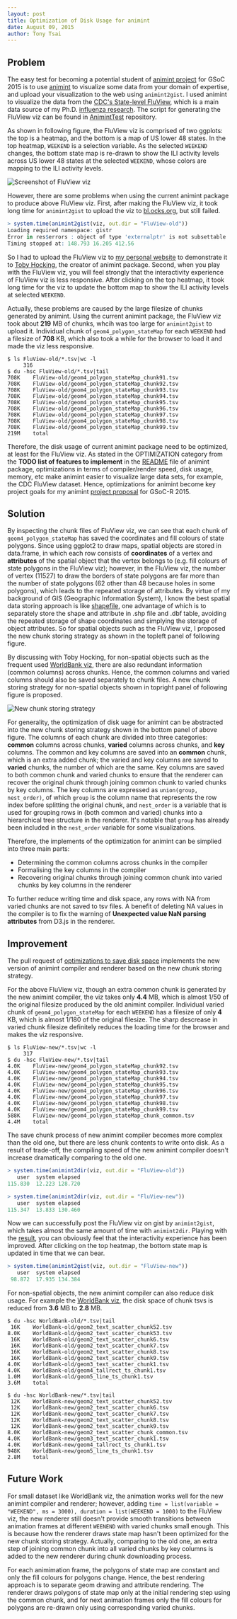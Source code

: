 ```yaml
---
layout: post
title: Optimization of Disk Usage for animint
date: August 09, 2015
author: Tony Tsai
---
```


## Problem

The easy test for becoming a potential student of [animint project](https://github.com/rstats-gsoc/gsoc2015/wiki/Animint) for GSoC 2015 is to use [animint](https://github.com/tdhock/animint) to visualize some data from your domain of expertise, and upload your visualization to the web using `animint2gist`. I used animint to visualize the data from the [CDC's State-level FluView](http://gis.cdc.gov/grasp/fluview/main.html), which is a main data source of my Ph.D. [influenza research](https://github.com/caijun/res4flu#databases-for-influenza-research). The script for generating the FluView viz can be found in [AnimintTest](https://github.com/caijun/AnimintTest) repository.

As shown in following figure, the FluView viz is comprised of two ggplots: the top is a heatmap, and the bottom is a map of US lower 48 states. In the top heatmap, `WEEKEND` is a selection variable. As the selected `WEEKEND` changes, the bottom state map is re-drawn to show the ILI activity levels across US lower 48 states at the selected `WEEKEND`, whose colors are mapping to the ILI activity levels.

![Screenshot of FluView viz](http://tonytsai.name/materials/FluView.png)

However, there are some problems when using the current animint package to produce above FluView viz. First, after making the FluView viz, it took long time for `animint2gist` to upload the viz to [bl.ocks.org](http://bl.ocks.org), but still failed.

```r
> system.time(animint2gist(viz, out.dir = "FluView-old"))
Loading required namespace: gistr
Error in res$errors : object of type 'externalptr' is not subsettable
Timing stopped at: 148.793 16.205 412.56
```

So I had to upload the FluView viz to [my personal website](http://tonytsai.name/FluView-old/index.html) to demonstrate it to [Toby Hocking](https://github.com/tdhock), the creator of animint package. Second, when you play with the FluView viz, you will feel strongly that the interactivity experience of FluView viz is less responsive. After clicking on the top heatmap,  it took long time for the viz to update the bottom map to show the ILI activity levels at selected `WEEKEND`.

Actually, these problems are caused by the large filesize of chunks generated by animint. Using the current animint package, the FluView viz took about **219** MB of chunks, whcih was too large for `animint2gist` to upload it. Individual chunk of `geom4_polygon_stateMap` for each `WEEKEND` had a filesize of **708** KB, which also took a while for the browser to load it and made the viz less responsive.

```
$ ls FluView-old/*.tsv|wc -l
     316
$ du -hsc FluView-old/*.tsv|tail
708K	FluView-old/geom4_polygon_stateMap_chunk91.tsv
708K	FluView-old/geom4_polygon_stateMap_chunk92.tsv
708K	FluView-old/geom4_polygon_stateMap_chunk93.tsv
708K	FluView-old/geom4_polygon_stateMap_chunk94.tsv
708K	FluView-old/geom4_polygon_stateMap_chunk95.tsv
708K	FluView-old/geom4_polygon_stateMap_chunk96.tsv
708K	FluView-old/geom4_polygon_stateMap_chunk97.tsv
708K	FluView-old/geom4_polygon_stateMap_chunk98.tsv
708K	FluView-old/geom4_polygon_stateMap_chunk99.tsv
219M	total
```

Therefore, the disk usage of current animint package need to be optimized, at least for the FluView viz. As stated in the OPTIMIZATION category from the **TODO list of features to implement** in the [README](https://github.com/tdhock/animint/blob/master/README.md) file of animint package, optimizations in terms of compiler/render speed, disk usage, memory, etc make animint easier to visualize large data sets, for example, the CDC FluView dataset. Hence, optimizations for animint become key project goals for my animint [project proposal](https://github.com/caijun/AnimintTest/blob/master/gsoc-r-2015-animint-proposal.md) for GSoC-R 2015.

## Solution

By inspecting the chunk files of FluView viz, we can see that each chunk of `geom4_polygon_stateMap` has saved the coordinates and fill colours of state polygons. Since using ggplot2 to draw maps, spatial objects are stored in data.frame, in which each row consists of **coordinates** of a vertex and **attributes** of the spatial object that the vertex belongs to (e.g. fill colours of state polygons in the FluView viz); however, in the FluView viz, the number of vertex (11527) to draw the borders of state polygons are far more than the number of state polygons (62 other than 48 because holes in some polygons), which leads to the repeated storage of attributes. By virtue of my background of GIS (Geographic Information System), I know the best spatial data storing approach is like [shapefile](https://en.wikipedia.org/wiki/Shapefile), one advantage of which is to separately store the shape and attribute in .shp file and .dbf table, avoiding the repeated storage of shape coordinates and simplying the storage of object attributes. So for spatial objects such as the FluView viz, I proposed the new chunk storing strategy as shown in the topleft panel of following figure.

By discussing with Toby Hocking, for non-spatial objects such as the frequent used [WorldBank viz](http://bl.ocks.org/caijun/raw/c7899e4c614d0fe37423/), there are also redundant information (common columns) across chunks. Hence, the common columns and varied columns should also be saved separately to chunk files. A new chunk storing strategy for non-spatial objects shown in topright panel of following figure is proposed.

![New chunk storing strategy](http://tonytsai.name/materials/animint.png)

For generality, the optimization of disk uage for animint can be abstracted into the new chunk storing strategy shown in the bottom panel of above figure. The columns of each chunk are divided into three categories: **common** columns across chunks, **varied** columns across chunks, and **key** columns. The common and key columns are saved into an **common** chunk, which is an extra added chunk; the varied and key columns are saved to **varied** chunks, the number of which are the same. Key columns are saved to both common chunk and varied chunks to ensure that the renderer can recover the original chunk through joining common chunk to varied chunks by key columns. The key columns are expressed as `union(group, nest_order)`, of which `group` is the column name that represents the row index before splitting the original chunk, and `nest_order` is a variable that is used for grouping rows in (both common and varied) chunks into a hierarchical tree structure in the renderer. It's notable that `group` has already been included in the `nest_order` variable for some visualizations.

Therefore, the implements of the optimization for animint can be simplied into three main parts:

* Determining the common columns across chunks in the compiler
* Formalising the key columns in the compiler
* Recovering original chunks through joining common chunk into varied chunks by key columns in the renderer

To further reduce writing time and disk space, any rows with NA from varied chunks are not saved to tsv files. A benefit of deleting NA values in the compiler is to fix the warning of **Unexpected value NaN parsing attributes** from D3.js in the renderer.

## Improvement

The pull request of [optimizations to save disk space](https://github.com/tdhock/animint/pull/76) implements the new version of animint compiler and renderer based on the new chunk storing strategy.

For the above FluView viz, though an extra common chunk is generated by the new animint compiler, the viz takes only **4.4** MB, which is almost $1/50$ of the original filesize produced by the old animint compiler. Individual varied chunk of `geom4_polygon_stateMap` for each `WEEKEND` has a filesize of only **4** KB, which is almost $1/180$ of the original filesize. The sharp descrease in varied chunk filesize  definitely reduces the loading time for the browser and makes the viz responsive.

```
$ ls FluView-new/*.tsv|wc -l
     317
$ du -hsc FluView-new/*.tsv|tail
4.0K	FluView-new/geom4_polygon_stateMap_chunk92.tsv
4.0K	FluView-new/geom4_polygon_stateMap_chunk93.tsv
4.0K	FluView-new/geom4_polygon_stateMap_chunk94.tsv
4.0K	FluView-new/geom4_polygon_stateMap_chunk95.tsv
4.0K	FluView-new/geom4_polygon_stateMap_chunk96.tsv
4.0K	FluView-new/geom4_polygon_stateMap_chunk97.tsv
4.0K	FluView-new/geom4_polygon_stateMap_chunk98.tsv
4.0K	FluView-new/geom4_polygon_stateMap_chunk99.tsv
588K	FluView-new/geom4_polygon_stateMap_chunk_common.tsv
4.4M	total
```

The save chunk process of new animint compiler becomes more complex than the old one, but there are less chunk contents to write onto disk. As a result of trade-off, the compiling speed of the new animint compiler doesn't increase dramatically comparing to the old one.
```r
> system.time(animint2dir(viz, out.dir = "FluView-old"))
   user  system elapsed 
115.830  12.223 128.720
```

```r
> system.time(animint2dir(viz, out.dir = "FluView-new"))
   user  system elapsed 
115.347  13.833 130.460 
```

Now we can successfully post the FluView viz on gist by `animint2gist`, which takes almost the same amount of time with `animint2dir`. Playing with the [result](http://bl.ocks.org/caijun/raw/7ff9b0c53f78d0491366/), you can obviously feel that the interactivity experience has been improved. After clicking on the top heatmap, the bottom state map is updated in time that we can bear.

```r
> system.time(animint2gist(viz, out.dir = "FluView-new"))
   user  system elapsed 
 98.872  17.935 134.384 
```

For non-spatial objects, the new animint compiler can also reduce disk usage. For example the [WorldBank viz](http://bl.ocks.org/caijun/raw/c7899e4c614d0fe37423/), the disk space of chunk tsvs is reduced from **3.6** MB to **2.8** MB.

```
$ du -hsc WorldBank-old/*.tsv|tail
 16K	WorldBank-old/geom2_text_scatter_chunk52.tsv
8.0K	WorldBank-old/geom2_text_scatter_chunk53.tsv
 16K	WorldBank-old/geom2_text_scatter_chunk6.tsv
 16K	WorldBank-old/geom2_text_scatter_chunk7.tsv
 16K	WorldBank-old/geom2_text_scatter_chunk8.tsv
 16K	WorldBank-old/geom2_text_scatter_chunk9.tsv
4.0K	WorldBank-old/geom3_text_scatter_chunk1.tsv
4.0K	WorldBank-old/geom4_tallrect_ts_chunk1.tsv
1.0M	WorldBank-old/geom5_line_ts_chunk1.tsv
3.6M	total

$ du -hsc WorldBank-new/*.tsv|tail
 12K	WorldBank-new/geom2_text_scatter_chunk52.tsv
 12K	WorldBank-new/geom2_text_scatter_chunk6.tsv
 12K	WorldBank-new/geom2_text_scatter_chunk7.tsv
 12K	WorldBank-new/geom2_text_scatter_chunk8.tsv
 12K	WorldBank-new/geom2_text_scatter_chunk9.tsv
8.0K	WorldBank-new/geom2_text_scatter_chunk_common.tsv
4.0K	WorldBank-new/geom3_text_scatter_chunk1.tsv
4.0K	WorldBank-new/geom4_tallrect_ts_chunk1.tsv
948K	WorldBank-new/geom5_line_ts_chunk1.tsv
2.8M	total
```

## Future Work

For small dataset like WorldBank viz, the animation works well for the new animint compiler and renderer; however, adding `time = list(variable = "WEEKEND", ms = 3000), duration = list(WEEKEND = 1000)` to the FluView viz, the new renderer still doesn't provide smooth transitions between animation frames at different `WEENEND` with varied chunks small enough. This is because how the renderer draws state map hasn't been optimized for the new chunk storing strategy. Actually, comparing to the old one, an extra step of joining common chunk into all varied chunks by key columns is added to the new renderer during chunk downloading process. 

For each animimation frame, the polygons of state map are constant and only the fill colours for polygons change. Hence, the best rendering approach is to separate geom drawing and attribute rendering. The renderer draws polygons of state map only at the initial rendering step using the common chunk, and for next animation frames only the fill colours for polygons are re-drawn only using corresponding varied chunks. 